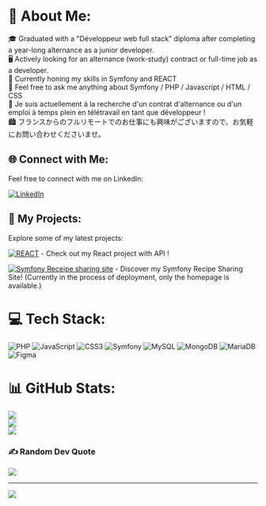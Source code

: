 # 💫 About Me:
🎓 Graduated with a "Développeur web full stack" diploma after completing a year-long alternance as a junior developer. <br>
🖥️ Actively looking for an alternance (work-study) contract or full-time job as a developer. <br>
🔭 Currently honing my skills in Symfony and REACT <br>
💬 Feel free to ask me anything about Symfony / PHP / Javascript / HTML / CSS <br>
🌱 Je suis actuellement à la recherche d'un contrat d'alternance ou d'un emploi à temps plein en télétravail en tant que développeur ! <br>
🏙️ フランスからのフルリモートでのお仕事にも興味がございますので、お気軽にお問い合わせくださいませ。

## 🌐 Connect with Me:
Feel free to connect with me on LinkedIn:

[![LinkedIn](https://img.shields.io/badge/LinkedIn-%230077B5.svg?style=for-the-badge&logo=linkedin&logoColor=white)](https://www.linkedin.com/in/marika-abe)



## 🚀 My Projects:
Explore some of my latest projects:

[![REACT](https://img.shields.io/badge/react-%2320232a.svg?style=for-the-badge&logo=react&logoColor=%2361DAFB)](http://ez-shopping.free.nf/) - Check out my React project with API !

[![Symfony Receipe sharing site](https://img.shields.io/badge/Symfony-%230077B5.svg?style=for-the-badge&logo=symfony&logoColor=white)](https://marika-abe.fr/) - Discover my Symfony Recipe Sharing Site! (Currently in the process of deployment, only the homepage is available.)


# 💻 Tech Stack:
![PHP](https://img.shields.io/badge/php-%23777BB4.svg?style=for-the-badge&logo=php&logoColor=white) 
![JavaScript](https://img.shields.io/badge/javascript-%23323330.svg?style=for-the-badge&logo=javascript&logoColor=%23F7DF1E) 
![CSS3](https://img.shields.io/badge/css3-%231572B6.svg?style=for-the-badge&logo=css3&logoColor=white) 
![Symfony](https://img.shields.io/badge/symfony-%23000000.svg?style=for-the-badge&logo=symfony&logoColor=white) 
![MySQL](https://img.shields.io/badge/mysql-%2300f.svg?style=for-the-badge&logo=mysql&logoColor=white) 
![MongoDB](https://img.shields.io/badge/MongoDB-%234ea94b.svg?style=for-the-badge&logo=mongodb&logoColor=white) 
![MariaDB](https://img.shields.io/badge/MariaDB-003545?style=for-the-badge&logo=mariadb&logoColor=white) 
![Figma](https://img.shields.io/badge/figma-%23F24E1E.svg?style=for-the-badge&logo=figma&logoColor=white) 

# 📊 GitHub Stats:
![](https://github-readme-stats.vercel.app/api?username=Marikita1007&theme=dark&hide_border=false&include_all_commits=false&count_private=false)<br/>
![](https://github-readme-streak-stats.herokuapp.com/?user=Marikita1007&theme=dark&hide_border=false)<br/>
![](https://github-readme-stats.vercel.app/api/top-langs/?username=Marikita1007&theme=dark&hide_border=false&include_all_commits=false&count_private=false&layout=compact)

### ✍️ Random Dev Quote
![](https://quotes-github-readme.vercel.app/api?type=horizontal&theme=tokyonight)

---
[![](https://visitcount.itsvg.in/api?id=Marikita1007&icon=0&color=0)](https://visitcount.itsvg.in)

<!-- Proudly created with GPRM ( https://gprm.itsvg.in ) -->
